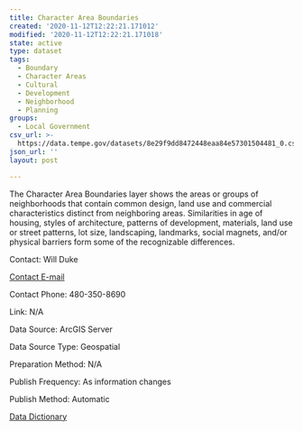 ```yaml
---
title: Character Area Boundaries
created: '2020-11-12T12:22:21.171012'
modified: '2020-11-12T12:22:21.171018'
state: active
type: dataset
tags:
  - Boundary
  - Character Areas
  - Cultural
  - Development
  - Neighborhood
  - Planning
groups:
  - Local Government
csv_url: >-
  https://data.tempe.gov/datasets/8e29f9dd8472448eaa84e57301504481_0.csv?outSR=%7B%22latestWkid%22%3A2223%2C%22wkid%22%3A2223%7D
json_url: ''
layout: post

---
```

<p>The Character Area Boundaries layer shows the areas or groups of neighborhoods that contain common design, land use and commercial characteristics distinct from neighboring areas. Similarities in age of housing, styles of architecture, patterns of development, materials, land use or street patterns, lot size, landscaping, landmarks, social magnets, and/or physical barriers form some of the recognizable differences.</p><p>Contact: Will Duke</p><p><a href='mailto:will_duke@tempe.gov'>Contact E-mail</a></p><p>Contact Phone: 480-350-8690</p><p>Link: N/A</p><p>Data Source: ArcGIS Server</p><p>Data Source Type: Geospatial</p><p>Preparation Method: N/A</p><p>Publish Frequency: As information changes</p><p>Publish Method: Automatic</p><p><a href='https://gis.tempe.gov/character-dictionary'>Data Dictionary</a></p>
